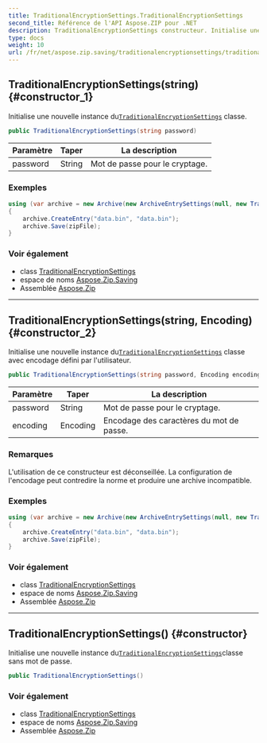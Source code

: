 ```yaml
---
title: TraditionalEncryptionSettings.TraditionalEncryptionSettings
second_title: Référence de l'API Aspose.ZIP pour .NET
description: TraditionalEncryptionSettings constructeur. Initialise une nouvelle instance duTraditionalEncryptionSettings classe.
type: docs
weight: 10
url: /fr/net/aspose.zip.saving/traditionalencryptionsettings/traditionalencryptionsettings/
---
```

## TraditionalEncryptionSettings(string) {#constructor_1}

Initialise une nouvelle instance du[`TraditionalEncryptionSettings`](../) classe.

```csharp
public TraditionalEncryptionSettings(string password)
```

| Paramètre | Taper | La description |
| --- | --- | --- |
| password | String | Mot de passe pour le cryptage. |

### Exemples

```csharp
using (var archive = new Archive(new ArchiveEntrySettings(null, new TraditionalEncryptionSettings("p@s$"))))
{
    archive.CreateEntry("data.bin", "data.bin");
    archive.Save(zipFile);
}
```

### Voir également

* class [TraditionalEncryptionSettings](../)
* espace de noms [Aspose.Zip.Saving](../../traditionalencryptionsettings/)
* Assemblée [Aspose.Zip](../../../)

---

## TraditionalEncryptionSettings(string, Encoding) {#constructor_2}

Initialise une nouvelle instance du[`TraditionalEncryptionSettings`](../) classe avec encodage défini par l'utilisateur.

```csharp
public TraditionalEncryptionSettings(string password, Encoding encoding)
```

| Paramètre | Taper | La description |
| --- | --- | --- |
| password | String | Mot de passe pour le cryptage. |
| encoding | Encoding | Encodage des caractères du mot de passe. |

### Remarques

L'utilisation de ce constructeur est déconseillée. La configuration de l'encodage peut contredire la norme et produire une archive incompatible.

### Exemples

```csharp
using (var archive = new Archive(new ArchiveEntrySettings(null, new TraditionalEncryptionSettings("p£s$", System.Text.Encoding.ASCII))))
{
    archive.CreateEntry("data.bin", "data.bin");
    archive.Save(zipFile);
}
```

### Voir également

* class [TraditionalEncryptionSettings](../)
* espace de noms [Aspose.Zip.Saving](../../traditionalencryptionsettings/)
* Assemblée [Aspose.Zip](../../../)

---

## TraditionalEncryptionSettings() {#constructor}

Initialise une nouvelle instance du[`TraditionalEncryptionSettings`](../)classe sans mot de passe.

```csharp
public TraditionalEncryptionSettings()
```

### Voir également

* class [TraditionalEncryptionSettings](../)
* espace de noms [Aspose.Zip.Saving](../../traditionalencryptionsettings/)
* Assemblée [Aspose.Zip](../../../)


